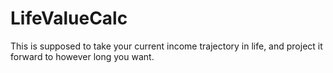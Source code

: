 # LifeValueCalc
This is supposed to take your current income trajectory in life, and project it forward to however long you want. 
